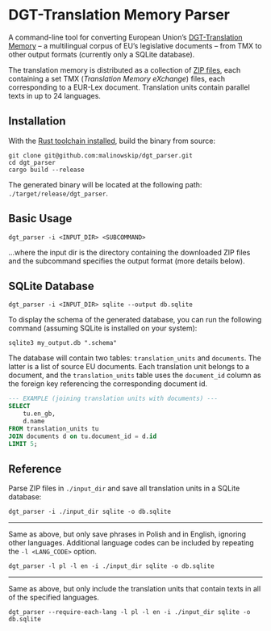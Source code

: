 # DGT-Translation Memory Parser

A command-line tool for converting European Union’s [DGT-Translation Memory](https://joint-research-centre.ec.europa.eu/language-technology-resources/dgt-translation-memory_en) – a multilingual corpus of EU’s legislative documents – from TMX to other output formats (currently only a SQLite database).

The translation memory is distributed as a collection of [ZIP files](https://joint-research-centre.ec.europa.eu/language-technology-resources/dgt-translation-memory_en#download), each containing a set TMX (*Translation Memory eXchange*) files, each corresponding to a EUR-Lex document. Translation units contain parallel texts in up to 24 languages.

## Installation

With the [Rust toolchain installed](https://doc.rust-lang.org/cargo/getting-started/installation.html), build the binary from source:

```shell
git clone git@github.com:malinowskip/dgt_parser.git
cd dgt_parser
cargo build --release
```

The generated binary will be located at the following path: `./target/release/dgt_parser`.

## Basic Usage

```shell
dgt_parser -i <INPUT_DIR> <SUBCOMMAND>
```
...where the input dir is the directory containing the downloaded ZIP files and the subcommand specifies the output format (more details below).

## SQLite Database

```shell
dgt_parser -i <INPUT_DIR> sqlite --output db.sqlite
```

To display the schema of the generated database, you can run the following command (assuming SQLite is installed on your system):

```shell
sqlite3 my_output.db ".schema"
```

The database will contain two tables: `translation_units` and `documents`. The latter is a list of source EU documents. Each translation unit belongs to a document, and the `translation_units` table uses the `document_id` column as the foreign key referencing the corresponding document id.

```sql
--- EXAMPLE (joining translation units with documents) ---
SELECT
    tu.en_gb,
    d.name
FROM translation_units tu
JOIN documents d on tu.document_id = d.id
LIMIT 5;
```

## Reference

Parse ZIP files in `./input_dir` and save all translation units in a SQLite database:
```shell
dgt_parser -i ./input_dir sqlite -o db.sqlite
```
---

Same as above, but only save phrases in Polish and in English, ignoring other languages. Additional language codes can be included by repeating the `-l <LANG_CODE>` option.
```shell
dgt_parser -l pl -l en -i ./input_dir sqlite -o db.sqlite
```

---

Same as above, but only include the translation units that contain texts in all of the specified languages.

```shell
dgt_parser --require-each-lang -l pl -l en -i ./input_dir sqlite -o db.sqlite
```